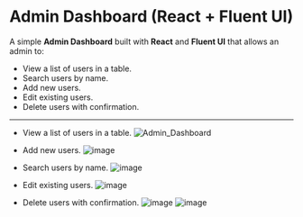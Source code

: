 # Admin Dashboard (React + Fluent UI)

A simple **Admin Dashboard** built with **React** and **Fluent UI** that allows an admin to:
- View a list of users in a table.
- Search users by name.
- Add new users.
- Edit existing users.
- Delete users with confirmation.

 *************************************************************************************************** 

- View a list of users in a table.
![Admin_Dashboard](https://github.com/user-attachments/assets/6a6b4fa6-5dfb-4c52-b443-362c55df200a)

- Add new users.
![image](https://github.com/user-attachments/assets/e52572b8-6f6d-43a3-a1f2-9226a740c5ff)

- Search users by name.
![image](https://github.com/user-attachments/assets/78c60b2b-4735-4da8-a1d1-c2432a09ba27)

- Edit existing users.
![image](https://github.com/user-attachments/assets/ff22aeb1-f7f2-490f-8d88-3bf01837bcf7)

- Delete users with confirmation.
![image](https://github.com/user-attachments/assets/12d2c724-efea-4cac-83d2-942e6aaaeef2)
![image](https://github.com/user-attachments/assets/fd38c459-543b-441b-b381-b090a802113c)


